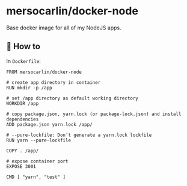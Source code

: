 # mersocarlin/docker-node

Base docker image for all of my NodeJS apps.

## 📖 How to

In `Dockerfile`: 

```
FROM mersocarlin/docker-node

# create app directory in container
RUN mkdir -p /app

# set /app directory as default working directory
WORKDIR /app

# copy package.json, yarn.lock (or package-lock.json) and install dependencies
ADD package.json yarn.lock /app/

# --pure-lockfile: Don’t generate a yarn.lock lockfile
RUN yarn --pure-lockfile

COPY . /app/

# expose container port
EXPOSE 3001

CMD [ "yarn", "test" ]
```
